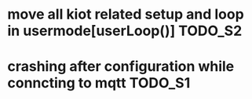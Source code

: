 # move all kiot related setup and loop in usermode[userLoop()] TODO_S2

# crashing after configuration while conncting to mqtt TODO_S1